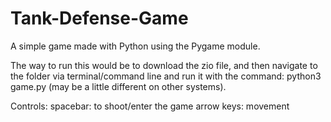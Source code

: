 # Tank-Defense-Game
A simple game made with Python using the Pygame module.

The way to run this would be to download the zio file, and then navigate to the folder via terminal/command line
and run it with the command: python3 game.py (may be a little different on other systems).

Controls: spacebar: to shoot/enter the game 
          arrow keys: movement

